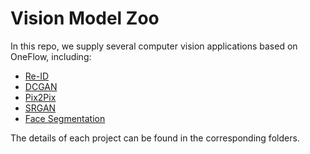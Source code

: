 # Vision Model Zoo

In this repo, we supply several computer vision applications based on OneFlow, including:

* [Re-ID](https://github.com/Oneflow-Inc/oneflow_vision_model/tree/main/TSN)
* [DCGAN](https://github.com/Oneflow-Inc/oneflow_vision_model/tree/main/DCGAN)
* [Pix2Pix](https://github.com/Oneflow-Inc/oneflow_vision_model/tree/main/Pix2Pix)
* [SRGAN](https://github.com/Oneflow-Inc/oneflow_vision_model/tree/main/SRGAN)
* [Face Segmentation](https://github.com/Oneflow-Inc/oneflow_vision_model/tree/main/face_seg)



The details of each project can be found in the corresponding folders. 